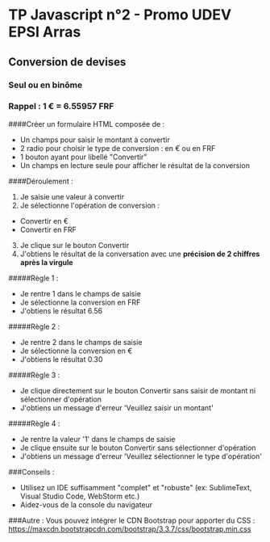 # TP Javascript n°2 - Promo UDEV EPSI Arras
## Conversion de devises
### Seul ou en binôme
### Rappel : 1 € = 6.55957 FRF

####Créer un formulaire HTML composée de :
- Un champs pour saisir le montant à convertir
- 2 radio pour choisir le type de conversion : en € ou en FRF
- 1 bouton ayant pour libellé "Convertir"
- Un champs en lecture seule pour afficher le résultat de la conversion

####Déroulement :
1. Je saisie une valeur à convertir
2. Je sélectionne l'opération de conversion :
- Convertir en €
- Convertir en FRF
3. Je clique sur le bouton Convertir
4. J'obtiens le résultat de la conversation avec une **précision de 2 chiffres après la virgule**

#####Règle 1 :
- Je rentre 1 dans le champs de saisie
- Je sélectionne la conversion en FRF
- J'obtiens le résultat 6.56

#####Règle 2 :
- Je rentre 2 dans le champs de saisie
- Je sélectionne la conversion en €
- J'obtiens le résultat 0.30

#####Règle 3 :
- Je clique directement sur le bouton Convertir sans saisir de montant ni sélectionner d'opération
- J'obtiens un message d'erreur 'Veuillez saisir un montant'

#####Règle 4 :
- Je rentre la valeur '1' dans le champs de saisie
- Je clique ensuite sur le bouton Convertir sans sélectionner d'opération
- J'obtiens un message d'erreur 'Veuillez sélectionner le type d'opération'

###Conseils :
- Utilisez un IDE suffisamment "complet" et "robuste" (ex: SublimeText, Visual Studio Code, WebStorm etc.)
- Aidez-vous de la console du navigateur

###Autre :
Vous pouvez intégrer le CDN Bootstrap pour apporter du CSS :
https://maxcdn.bootstrapcdn.com/bootstrap/3.3.7/css/bootstrap.min.css